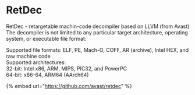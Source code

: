 # RetDec

RetDec - retargetable machin-code decompiler based on LLVM (from Avast)\
The decompiler is not limited to any particular target architecture, operating system, or executable file format:

Supported file formats: ELF, PE, Mach-O, COFF, AR (archive), Intel HEX, and raw machine code\
&#x20;Supported architectures:\
&#x20;32-bit: Intel x86, ARM, MIPS, PIC32, and PowerPC\
&#x20;64-bit: x86-64, ARM64 (AArch64)

{% embed url="https://github.com/avast/retdec" %}

